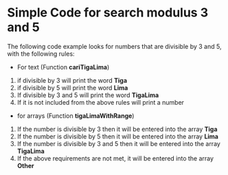 # Simple Code for search modulus 3 and 5

The following code example looks for numbers that are divisible by 3 and 5, with the following rules:
- For text (Function **cariTigaLima**)
1. if divisible by 3 will print the word **Tiga**
2. if divisible by 5 will print the word **Lima**
3. If divisible by 3 and 5 will print the word **TigaLima**
4. If it is not included from the above rules will print a number
- for arrays (Function **tigaLimaWithRange**)
1. If the number is divisible by 3 then it will be entered into the array **Tiga**
2. If the number is divisible by 5 then it will be entered into the array **Lima**
3. If the number is divisible by 3 and 5 then it will be entered into the array **TigaLima**
4. If the above requirements are not met, it will be entered into the array **Other**